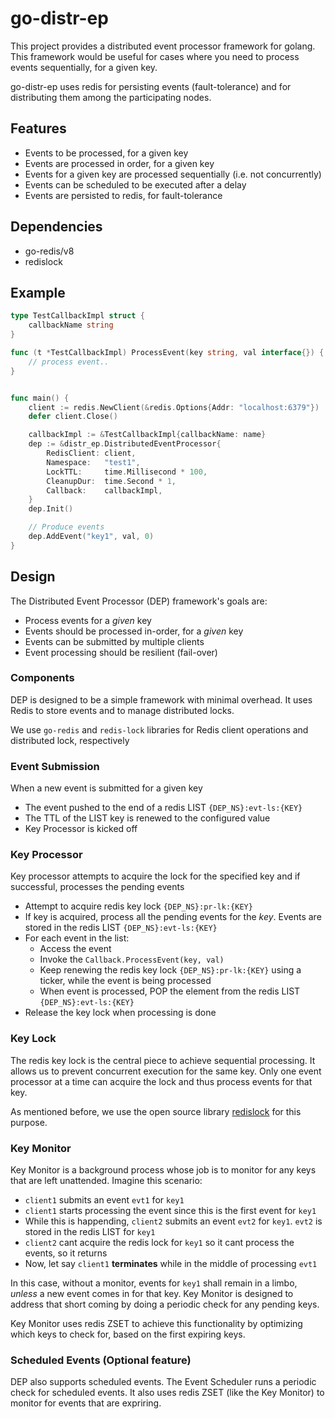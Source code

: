 # go-distr-ep
This project provides a distributed event processor framework for golang. This 
framework would be useful for cases where you need to process events 
sequentially, for a given key.

go-distr-ep uses redis for persisting events (fault-tolerance) and for distributing 
them among the participating nodes.

## Features
- Events to be processed, for a given key
- Events are processed in order, for a given key
- Events for a given key are processed sequentially (i.e. not concurrently)
- Events can be scheduled to be executed after a delay
- Events are persisted to redis, for fault-tolerance

## Dependencies
- go-redis/v8
- redislock

## Example
```go
type TestCallbackImpl struct {
	callbackName string
}

func (t *TestCallbackImpl) ProcessEvent(key string, val interface{}) {
	// process event..
}


func main() {
	client := redis.NewClient(&redis.Options{Addr: "localhost:6379"})
	defer client.Close()

	callbackImpl := &TestCallbackImpl{callbackName: name}
	dep := &distr_ep.DistributedEventProcessor{
		RedisClient: client,
		Namespace:   "test1",
		LockTTL:     time.Millisecond * 100,
		CleanupDur:  time.Second * 1,
		Callback:    callbackImpl,
	}
	dep.Init()

	// Produce events
	dep.AddEvent("key1", val, 0)
}

```
## Design
The Distributed Event Processor (DEP) framework's goals are:
- Process events for a _given_ key 
- Events should be processed in-order, for a _given_ key
- Events can be submitted by multiple clients
- Event processing should be resilient (fail-over)

### Components
DEP is designed to be a simple framework with minimal overhead. It uses Redis to store events and to manage distributed locks.

We use `go-redis` and `redis-lock` libraries for Redis client operations and distributed lock, respectively

### Event Submission
When a new event is submitted for a given key
- The event pushed to the end of a redis LIST `{DEP_NS}:evt-ls:{KEY}`
- The TTL of the LIST key is renewed to the configured value
- Key Processor is kicked off

### Key Processor
Key processor attempts to acquire the lock for the specified key and if successful, processes the pending events
- Attempt to acquire redis key lock `{DEP_NS}:pr-lk:{KEY}`
- If key is acquired, process all the pending events for the _key_. Events are stored in the redis LIST `{DEP_NS}:evt-ls:{KEY}`
- For each event in the list:
  - Access the event
  - Invoke the `Callback.ProcessEvent(key, val)`
  - Keep renewing the redis key lock `{DEP_NS}:pr-lk:{KEY}` using a ticker, while the event is being processed
  - When event is processed, POP the element from the redis LIST `{DEP_NS}:evt-ls:{KEY}`
- Release the key lock when processing is done

### Key Lock
The redis key lock is the central piece to achieve sequential processing. It allows us to prevent concurrent execution for the same key. Only one event processor at a time can acquire the lock and thus process events for that key.

As mentioned before, we use the open source library [redislock](https://github.com/bsm/redislock) for this purpose.

### Key Monitor
Key Monitor is a background process whose job is to monitor for any keys that are left unattended. Imagine this scenario:

- `client1` submits an event `evt1` for `key1`
- `client1` starts processing the event since this is the first event for `key1`
- While this is happending, `client2` submits an event `evt2` for `key1`. `evt2` is stored in the redis LIST for `key1`
- `client2` cant acquire the redis lock for `key1` so it cant process the events, so it returns
- Now, let say `client1` **terminates** while in the middle of processing `evt1`

In this case, without a monitor, events for `key1` shall remain in a limbo, _unless_ a new event comes in for that key. Key Monitor is designed to address that short coming by doing a periodic check for any pending keys.

Key Monitor uses redis ZSET to achieve this functionality by optimizing which keys to check for, based on the first expiring keys.

### Scheduled Events (Optional feature)
DEP also supports scheduled events. The Event Scheduler runs a periodic check for scheduled events. It also uses redis ZSET (like the Key Monitor) to monitor for events that are expriring.
